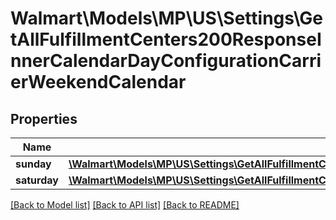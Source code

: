 # Walmart\Models\MP\US\Settings\GetAllFulfillmentCenters200ResponseInnerCalendarDayConfigurationCarrierWeekendCalendar

## Properties

Name | Type | Description | Notes
------------ | ------------- | ------------- | -------------
**sunday** | [**\Walmart\Models\MP\US\Settings\GetAllFulfillmentCenters200ResponseInnerCalendarDayConfigurationCarrierWeekendCalendarSunday**](GetAllFulfillmentCenters200ResponseInnerCalendarDayConfigurationCarrierWeekendCalendarSunday.md) |  | [optional]
**saturday** | [**\Walmart\Models\MP\US\Settings\GetAllFulfillmentCenters200ResponseInnerCalendarDayConfigurationCarrierWeekendCalendarSunday**](GetAllFulfillmentCenters200ResponseInnerCalendarDayConfigurationCarrierWeekendCalendarSunday.md) |  | [optional]


[[Back to Model list]](./) [[Back to API list]](../../../../../README.md#supported-apis) [[Back to README]](../../../../../README.md)
